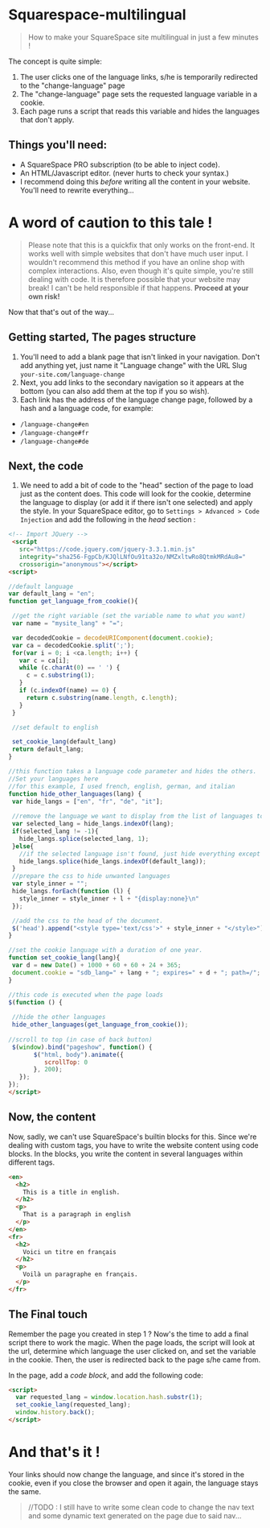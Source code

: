 # Squarespace-multilingual
> How to make your SquareSpace site multilingual in just a few minutes !

The concept is quite simple:
 1. The user clicks one of the language links, s/he is temporarily redirected to the "change-language" page
 2. The "change-language" page sets the requested language variable in a cookie.
 3. Each page runs a script that reads this variable and hides the languages that don't apply.

## Things you'll need:
 * A SquareSpace PRO subscription (to be able to inject code).
 * An HTML/Javascript editor. (never hurts to check your syntax.)
 * I recommend doing this *before* writing all the content in your website. You'll need to rewrite everything...
 
# A word of caution to this tale !
> Please note that this is a quickfix that only works on the front-end. It works well with simple websites that don't have much user input. I wouldn't recommend this method if you have an online shop with complex interactions. Also, even though it's quite simple, you're still dealing with code. It is therefore possible that your website may break! I can't be held responsible if that happens. **Proceed at your own risk!**

Now that that's out of the way...
 
## Getting started, The pages structure
 1. You'll need to add a blank page that isn't linked in your navigation. Don't add anything yet, just name it "Language change" with the URL Slug ```your-site.com/language-change```
 2. Next, you add links to the secondary navigation so it appears at the bottom (you can also add them at the top if you so wish).
 3. Each link has the address of the language change page, followed by a hash and a language code, for example:
   * ```/language-change#en```
   * ```/language-change#fr```
   * ```/language-change#de```
## Next, the code
 1. We need to add a bit of code to the "head" section of the page to load just as the content does. This code will look for the cookie, determine the language to display (or add it if there isn't one selected) and apply the style. In your SquareSpace editor, go to ```Settings > Advanced > Code Injection``` and add the following in the *head* section :
 
 ```html
<!-- Import JQuery -->
  <script
    src="https://code.jquery.com/jquery-3.3.1.min.js"
    integrity="sha256-FgpCb/KJQlLNfOu91ta32o/NMZxltwRo8QtmkMRdAu8="
    crossorigin="anonymous"></script>
<script>

//default language
var default_lang = "en";
function get_language_from_cookie(){

  //get the right variable (set the variable name to what you want)
  var name = "mysite_lang" + "=";

  var decodedCookie = decodeURIComponent(document.cookie);
  var ca = decodedCookie.split(';');
  for(var i = 0; i <ca.length; i++) {
    var c = ca[i];
    while (c.charAt(0) == ' ') {
      c = c.substring(1);
    }
    if (c.indexOf(name) == 0) {
      return c.substring(name.length, c.length);
    }
  }

  //set default to english

  set_cookie_lang(default_lang)
  return default_lang;
}

//this function takes a language code parameter and hides the others. 
//Set your languages here
//for this example, I used french, english, german, and italian
function hide_other_languages(lang) {
  var hide_langs = ["en", "fr", "de", "it"];
  
  //remove the language we want to display from the list of languages to hide.
  var selected_lang = hide_langs.indexOf(lang);
  if(selected_lang != -1){
    hide_langs.splice(selected_lang, 1);
  }else{   
    //if the selected language isn't found, just hide everything except the default language.
    hide_langs.splice(hide_langs.indexOf(default_lang));        
  }
  //prepare the css to hide unwanted languages
  var style_inner = "";
  hide_langs.forEach(function (l) {
    style_inner = style_inner + l + "{display:none}\n"
  });

  //add the css to the head of the document.
  $('head').append("<style type='text/css'>" + style_inner + "</style>");
}

//set the cookie language with a duration of one year.
function set_cookie_lang(lang){
  var d = new Date() + 1000 + 60 + 60 + 24 + 365;
  document.cookie = "sdb_lang=" + lang + "; expires=" + d + "; path=/";
}

//this code is executed when the page loads
$(function () {
                               
  //hide the other languages
  hide_other_languages(get_language_from_cookie());
                               
 //scroll to top (in case of back button)
  $(window).bind("pageshow", function() {
        $("html, body").animate({
           scrollTop: 0
        }, 200);
    });
});
</script>
 ```
 
 ## Now, the content
Now, sadly, we can't use SquareSpace's builtin blocks for this. Since we're dealing with custom tags, you have to write the website content using code blocks.
In the blocks, you write the content in several languages within different tags.
```html
<en>
  <h2>
    This is a title in english.
  </h2>
  <p>
    That is a paragraph in english
  </p>
</en>
<fr>
  <h2>
    Voici un titre en français
  </h2>
  <p>
    Voilà un paragraphe en français.
  </p>
</fr>
```
## The Final touch
Remember the page you created in step 1 ? Now's the time to add a final script there to work the magic.
When the page loads, the script will look at the url, determine which language the user clicked on, and set the variable in the cookie. Then, the user is redirected back to the page s/he came from.

In the page, add a *code block*, and add the following code:
```html
<script>
  var requested_lang = window.location.hash.substr(1);
  set_cookie_lang(requested_lang);
  window.history.back();
</script>
```

# And that's it !
Your links should now change the language, and since it's stored in the cookie, even if you close the browser and open it again, the language stays the same.

> //TODO : I still have to write some clean code to change the nav text and some dynamic text generated on the page due to said nav...
